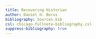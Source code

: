 ```yaml
---
title: Recovering Historian
author: Daniel H. Borus
bibliography: Sources.bib
csl: chicago-fullnote-bibliography.csl
suppress-bibliography: true
---
```



